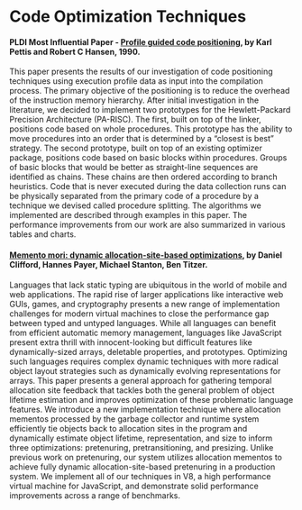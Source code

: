# Code Optimization Techniques

#### PLDI Most Influential Paper - [Profile guided code positioning]( https://dl.acm.org/citation.cfm?id=93550&coll=portal&dl=ACM), by Karl Pettis and Robert C Hansen, 1990.

This paper presents the results of our investigation of code positioning techniques using execution profile data as input into the compilation process. The primary objective of the positioning is to reduce the overhead of the instruction memory hierarchy. After initial investigation in the literature, we decided to implement two prototypes for the Hewlett-Packard Precision Architecture (PA-RISC). The first, built on top of the linker, positions code based on whole procedures. This prototype has the ability to move procedures into an order that is determined by a “closest is best” strategy. The second prototype, built on top of an existing optimizer package, positions code based on basic blocks within procedures. Groups of basic blocks that would be better as straight-line sequences are identified as chains. These chains are then ordered according to branch heuristics. Code that is never executed during the data collection runs can be physically separated from the primary code of a procedure by a technique we devised called procedure splitting. The algorithms we implemented are described through examples in this paper. The performance improvements from our work are also summarized in various tables and charts.

#### [Memento mori: dynamic allocation-site-based optimizations]( https://dl.acm.org/citation.cfm?id=2754181), by Daniel Clifford, Hannes Payer, Michael Stanton, Ben Titzer.

Languages that lack static typing are ubiquitous in the world of mobile and web applications. The rapid rise of larger applications like interactive web GUIs, games, and cryptography presents a new range of implementation challenges for modern virtual machines to close the performance gap between typed and untyped languages. While all languages can benefit from efficient automatic memory management, languages like JavaScript present extra thrill with innocent-looking but difficult features like dynamically-sized arrays, deletable properties, and prototypes. Optimizing such languages requires complex dynamic techniques with more radical object layout strategies such as dynamically evolving representations for arrays. This paper presents a general approach for gathering temporal allocation site feedback that tackles both the general problem of object lifetime estimation and improves optimization of these problematic language features. We introduce a new implementation technique where allocation mementos processed by the garbage collector and runtime system efficiently tie objects back to allocation sites in the program and dynamically estimate object lifetime, representation, and size to inform three optimizations: pretenuring, pretransitioning, and presizing. Unlike previous work on pretenuring, our system utilizes allocation mementos to achieve fully dynamic allocation-site-based pretenuring in a production system. We implement all of our techniques in V8, a high performance virtual machine for JavaScript, and demonstrate solid performance improvements across a range of benchmarks.
